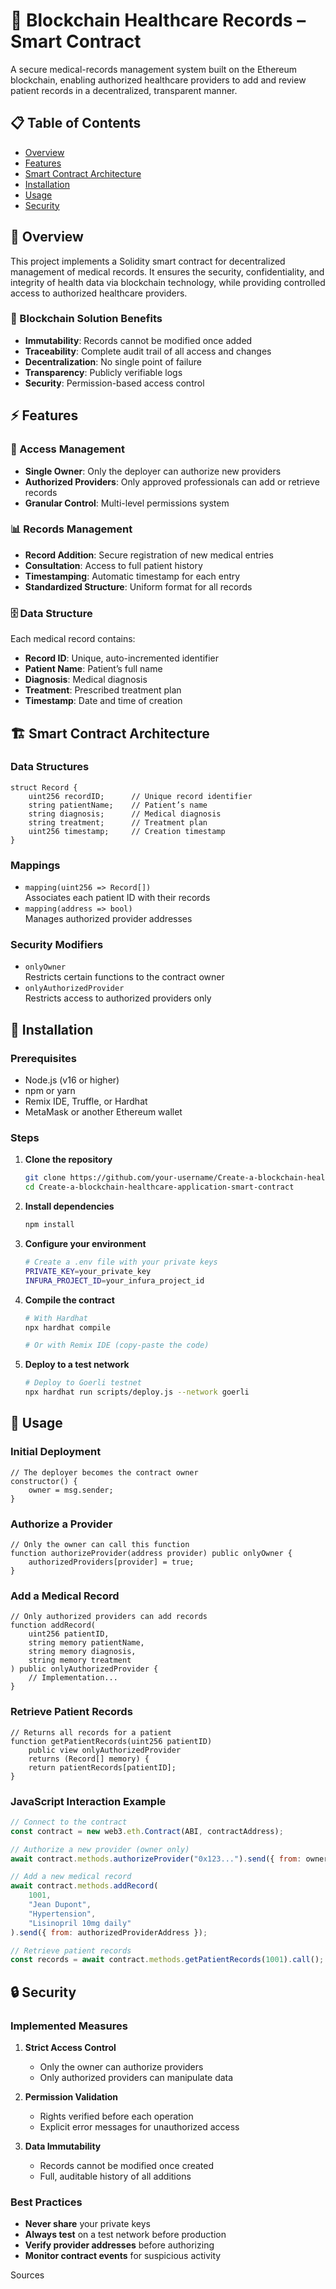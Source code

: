 # 🏥 Blockchain Healthcare Records – Smart Contract

  
  
  

A secure medical-records management system built on the Ethereum blockchain, enabling authorized healthcare providers to add and review patient records in a decentralized, transparent manner.

## 📋 Table of Contents

- [Overview](#overview)  
- [Features](#features)  
- [Smart Contract Architecture](#smart-contract-architecture)  
- [Installation](#installation)  
- [Usage](#usage)  
- [Security](#security)  

## 🎯 Overview

This project implements a Solidity smart contract for decentralized management of medical records. It ensures the security, confidentiality, and integrity of health data via blockchain technology, while providing controlled access to authorized healthcare providers.

### 🌟 Blockchain Solution Benefits

- **Immutability**: Records cannot be modified once added  
- **Traceability**: Complete audit trail of all access and changes  
- **Decentralization**: No single point of failure  
- **Transparency**: Publicly verifiable logs  
- **Security**: Permission-based access control  

## ⚡ Features

### 🔐 Access Management

- **Single Owner**: Only the deployer can authorize new providers  
- **Authorized Providers**: Only approved professionals can add or retrieve records  
- **Granular Control**: Multi-level permissions system  

### 📊 Records Management

- **Record Addition**: Secure registration of new medical entries  
- **Consultation**: Access to full patient history  
- **Timestamping**: Automatic timestamp for each entry  
- **Standardized Structure**: Uniform format for all records  

### 🗄️ Data Structure

Each medical record contains:  
- **Record ID**: Unique, auto-incremented identifier  
- **Patient Name**: Patient’s full name  
- **Diagnosis**: Medical diagnosis  
- **Treatment**: Prescribed treatment plan  
- **Timestamp**: Date and time of creation  

## 🏗️ Smart Contract Architecture

### Data Structures

```solidity
struct Record {
    uint256 recordID;      // Unique record identifier
    string patientName;    // Patient’s name
    string diagnosis;      // Medical diagnosis
    string treatment;      // Treatment plan
    uint256 timestamp;     // Creation timestamp
}
```

### Mappings

- `mapping(uint256 => Record[])`  
  Associates each patient ID with their records  
- `mapping(address => bool)`  
  Manages authorized provider addresses  

### Security Modifiers

- `onlyOwner`  
  Restricts certain functions to the contract owner  
- `onlyAuthorizedProvider`  
  Restricts access to authorized providers only  

## 🚀 Installation

### Prerequisites

- Node.js (v16 or higher)  
- npm or yarn  
- Remix IDE, Truffle, or Hardhat  
- MetaMask or another Ethereum wallet  

### Steps

1. **Clone the repository**  
   ```bash
   git clone https://github.com/your-username/Create-a-blockchain-healthcare-application-smart-contract.git
   cd Create-a-blockchain-healthcare-application-smart-contract
   ```
2. **Install dependencies**  
   ```bash
   npm install
   ```
3. **Configure your environment**  
   ```bash
   # Create a .env file with your private keys
   PRIVATE_KEY=your_private_key
   INFURA_PROJECT_ID=your_infura_project_id
   ```
4. **Compile the contract**  
   ```bash
   # With Hardhat
   npx hardhat compile

   # Or with Remix IDE (copy-paste the code)
   ```
5. **Deploy to a test network**  
   ```bash
   # Deploy to Goerli testnet
   npx hardhat run scripts/deploy.js --network goerli
   ```

## 📖 Usage

### Initial Deployment

```solidity
// The deployer becomes the contract owner
constructor() {
    owner = msg.sender;
}
```

### Authorize a Provider

```solidity
// Only the owner can call this function
function authorizeProvider(address provider) public onlyOwner {
    authorizedProviders[provider] = true;
}
```

### Add a Medical Record

```solidity
// Only authorized providers can add records
function addRecord(
    uint256 patientID, 
    string memory patientName, 
    string memory diagnosis, 
    string memory treatment
) public onlyAuthorizedProvider {
    // Implementation...
}
```

### Retrieve Patient Records

```solidity
// Returns all records for a patient
function getPatientRecords(uint256 patientID) 
    public view onlyAuthorizedProvider 
    returns (Record[] memory) {
    return patientRecords[patientID];
}
```

### JavaScript Interaction Example

```javascript
// Connect to the contract
const contract = new web3.eth.Contract(ABI, contractAddress);

// Authorize a new provider (owner only)
await contract.methods.authorizeProvider("0x123...").send({ from: ownerAddress });

// Add a new medical record
await contract.methods.addRecord(
    1001,
    "Jean Dupont",
    "Hypertension",
    "Lisinopril 10mg daily"
).send({ from: authorizedProviderAddress });

// Retrieve patient records
const records = await contract.methods.getPatientRecords(1001).call();
```

## 🔒 Security

### Implemented Measures

1. **Strict Access Control**  
   - Only the owner can authorize providers  
   - Only authorized providers can manipulate data  

2. **Permission Validation**  
   - Rights verified before each operation  
   - Explicit error messages for unauthorized access  

3. **Data Immutability**  
   - Records cannot be modified once created  
   - Full, auditable history of all additions  

### Best Practices

- **Never share** your private keys  
- **Always test** on a test network before production  
- **Verify provider addresses** before authorizing  
- **Monitor contract events** for suspicious activity

Sources
